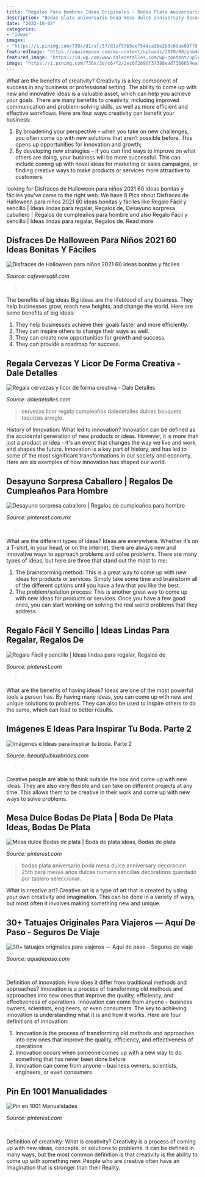 ```yaml
---
title: "Regalos Para Hombres Ideas Originales ~ Bodas Plata Aniversario Boda Mesa Dulce Anniversary Decoracion 25th Para Mesas Años Dulces Número Sencillas Decorations Guardado Por Tablero Seleccionar"
description: "Bodas plata aniversario boda mesa dulce anniversary decoracion 25th para mesas años dulces número sencillas decorations guardado por tablero seleccionar"
date: "2022-10-02"
categories:
- "ideas"
images:
- "https://i.pinimg.com/736x/d1/af/57/d1af57b5eef544ca38e2b3c6dae09ff8.jpg"
featuredImage: "https://aquidepaso.com/wp-content/uploads/2020/08/phm4caipk02qbwe-scaled.jpg"
featured_image: "https://i0.wp.com/www.daledetalles.com/wp-content/uploads/2017/05/regala-cervezas-y-licor-de-forma-creativa11.jpg"
image: "https://i.pinimg.com/736x/2e/c6/f2/2ec6f2890f37388ead7386654ea72201.jpg"
---
```



What are the benefits of creativity?
Creativity is a key component of success in any business or professional setting. The ability to come up with new and innovative ideas is a valuable asset, which can help you achieve your goals. There are many benefits to creativity, including improved communication and problem-solving skills, as well as more efficient and effective workflows. Here are four ways creativity can benefit your business: 
1) By broadening your perspective – when you take on new challenges, you often come up with new solutions that aren’t possible before. This opens up opportunities for innovation and growth; 
2) By developing new strategies – if you can find ways to improve on what others are doing, your business will be more successful. This can include coming up with novel ideas for marketing or sales campaigns, or finding creative ways to make products or services more attractive to customers.

	

		
looking for Disfraces de Halloween para niños 2021 60 ideas bonitas y fáciles you've came to the right web. We have 8 Pics about Disfraces de Halloween para niños 2021 60 ideas bonitas y fáciles like Regalo Fácil y sencillo | Ideas lindas para regalar, Regalos de, Desayuno sorpresa caballero | Regalos de cumpleaños para hombre and also Regalo Fácil y sencillo | Ideas lindas para regalar, Regalos de. Read more:
		
    
## Disfraces De Halloween Para Niños 2021 60 Ideas Bonitas Y Fáciles

<img loading=lazy src="https://cafeversatil.com/nuestroshijos/wp-content/uploads/2016/11/004-54.jpg" onerror="this.onerror=null;this.src='https://tse4.mm.bing.net/th?id=OIP.YHGWjWSvxTDdXCCRhWg4swHaLJ&amp;pid=15.1';" alt="Disfraces de Halloween para niños 2021 60 ideas bonitas y fáciles">

_Source: cafeversatil.com_

>. 

	

The benefits of big ideas
Big ideas are the lifeblood of any business. They help businesses grow, reach new heights, and change the world. Here are some benefits of big ideas:
1. They help businesses achieve their goals faster and more efficiently.
2. They can inspire others to change their ways as well.
3. They can create new opportunities for growth and success.
4. They can provide a roadmap for success.

    
## Regala Cervezas Y Licor De Forma Creativa - Dale Detalles

<img loading=lazy src="https://i0.wp.com/www.daledetalles.com/wp-content/uploads/2017/05/regala-cervezas-y-licor-de-forma-creativa11.jpg" onerror="this.onerror=null;this.src='https://tse2.mm.bing.net/th?id=OIP.cQPI-4DAZJw5xwcqliN6VQHaJ4&amp;pid=15.1';" alt="Regala cervezas y licor de forma creativa - Dale Detalles">

_Source: daledetalles.com_

>cervezas licor regala cumpleaños daledetalles dulces bouquets taquizas arreglo. 

	

History of Innovation: What led to innovation?
Innovation can be defined as the accidental generation of new products or ideas. However, it is more than just a product or idea - it's an event that changes the way we live and work, and shapes the future. Innovation is a key part of history, and has led to some of the most significant transformations in our society and economy. Here are six examples of how innovation has shaped our world.

    
## Desayuno Sorpresa Caballero | Regalos De Cumpleaños Para Hombre

<img loading=lazy src="https://i.pinimg.com/736x/ee/07/e2/ee07e2c7e04c5c1ef1aa2e7fb72cacb4.jpg" onerror="this.onerror=null;this.src='https://tse2.mm.bing.net/th?id=OIP.AG-s6JIaAY-1KcW6cPjYDQHaJ3&amp;pid=15.1';" alt="Desayuno sorpresa caballero | Regalos de cumpleaños para hombre">

_Source: pinterest.com.mx_

>. 

	

What are the different types of ideas?
Ideas are everywhere. Whether it’s on a T-shirt, in your head, or on the internet, there are always new and innovative ways to approach problems and solve problems. 
There are many types of ideas, but here are three that stand out the most to me: 
1. The brainstorming method: This is a great way to come up with new ideas for products or services. Simply take some time and brainstorm all of the different options until you have a few that you like the best.
2. The problem/solution process: This is another great way to come up with new ideas for products or services. Once you have a few good ones, you can start working on solving the real world problems that they address. 

    
## Regalo Fácil Y Sencillo | Ideas Lindas Para Regalar, Regalos De

<img loading=lazy src="https://i.pinimg.com/736x/30/09/eb/3009eb292b2d091aacfdd05658030a3b.jpg" onerror="this.onerror=null;this.src='https://tse3.mm.bing.net/th?id=OIP.THz8ehijzWk2OGM1aU10ZwHaOQ&amp;pid=15.1';" alt="Regalo Fácil y sencillo | Ideas lindas para regalar, Regalos de">

_Source: pinterest.com_

>. 

	

What are the benefits of having ideas?
Ideas are one of the most powerful tools a person has. By having many ideas, you can come up with new and unique solutions to problems. They can also be used to inspire others to do the same, which can lead to better results.

    
## Imágenes E Ideas Para Inspirar Tu Boda. Parte 2

<img loading=lazy src="http://www.beautifulbluebrides.com/wp-content/uploads/2012/11/ideas-bodas-2013.jpg" onerror="this.onerror=null;this.src='https://tse4.mm.bing.net/th?id=OIP.-7Nv_rkH9fPO2U91CU4cuQHaKg&amp;pid=15.1';" alt="Imágenes e Ideas para inspirar tu boda. Parte 2">

_Source: beautifulbluebrides.com_

>. 

	

Creative people are able to think outside the box and come up with new ideas. They are also very flexible and can take on different projects at any time. This allows them to be creative in their work and come up with new ways to solve problems.

    
## Mesa Dulce Bodas De Plata | Boda De Plata Ideas, Bodas De Plata

<img loading=lazy src="https://i.pinimg.com/736x/2e/c6/f2/2ec6f2890f37388ead7386654ea72201.jpg" onerror="this.onerror=null;this.src='https://tse1.mm.bing.net/th?id=OIP.0_WyCOWYsrlYWNpGcjDzhAHaJ3&amp;pid=15.1';" alt="Mesa dulce Bodas de plata | Boda de plata ideas, Bodas de plata">

_Source: pinterest.com_

>bodas plata aniversario boda mesa dulce anniversary decoracion 25th para mesas años dulces número sencillas decorations guardado por tablero seleccionar. 

	

What is creative art?
Creative art is a type of art that is created by using your own creativity and imagination. This can be done in a variety of ways, but most often it involves making something new and unique.

    
## 30+ Tatuajes Originales Para Viajeros — Aquí De Paso - Seguros De Viaje

<img loading=lazy src="https://aquidepaso.com/wp-content/uploads/2020/08/phm4caipk02qbwe-scaled.jpg" onerror="this.onerror=null;this.src='https://tse2.mm.bing.net/th?id=OIP.Athgs3LBvx_30n9Gg2AZPwHaJQ&amp;pid=15.1';" alt="30+ tatuajes originales para viajeros — Aquí de paso - Seguros de viaje">

_Source: aquidepaso.com_

>. 

	

Definition of innovation: How does it differ from traditional methods and approaches?
Innovation is a process of transforming old methods and approaches into new ones that improve the quality, efficiency, and effectiveness of operations. Innovation can come from anyone – business owners, scientists, engineers, or even consumers. The key to achieving innovation is understanding what it is and how it works. Here are four definitions of innovation: 
1. Innovation is the process of transforming old methods and approaches into new ones that improve the quality, efficiency, and effectiveness of operations 
2. Innovation occurs when someone comes up with a new way to do something that has never been done before 
3. Innovation can come from anyone – business owners, scientists, engineers, or even consumers 

    
## Pin En 1001 Manualidades

<img loading=lazy src="https://i.pinimg.com/736x/d1/af/57/d1af57b5eef544ca38e2b3c6dae09ff8.jpg" onerror="this.onerror=null;this.src='https://tse3.mm.bing.net/th?id=OIP.OtT1Z8AyAuvmN6evVO83dgHaNO&amp;pid=15.1';" alt="Pin en 1001 Manualidades">

_Source: pinterest.com_

>. 

	

Definition of creativity: What is creativity?
Creativity is a process of coming up with new ideas, concepts, or solutions to problems. It can be defined in many ways, but the most common definition is that creativity is the ability to come up with something new. People who are creative often have an Imagination that is stronger than their Reality.

